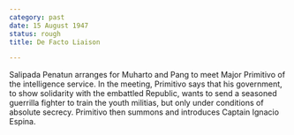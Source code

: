 ```yaml
---
category: past
date: 15 August 1947
status: rough
title: De Facto Liaison

---
```



Salipada Penatun arranges for Muharto and Pang to meet Major
Primitivo of the intelligence service. In the meeting, Primitivo says
that his government, to show solidarity with the embattled Republic,
wants to send a seasoned guerrilla fighter to train the youth militias,
but only under conditions of absolute secrecy. Primitivo then summons
and introduces Captain Ignacio Espina.
